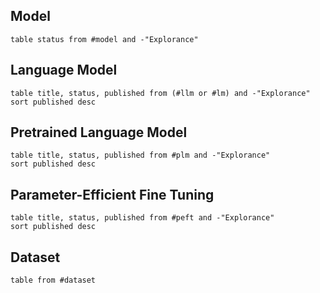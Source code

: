 ## Model
```dataview
table status from #model and -"Explorance"
```

## Language Model
```dataview
table title, status, published from (#llm or #lm) and -"Explorance"
sort published desc
```

## Pretrained Language Model

```dataview
table title, status, published from #plm and -"Explorance"
sort published desc
```

## Parameter-Efficient Fine Tuning

```dataview
table title, status, published from #peft and -"Explorance"
sort published desc
```

## Dataset
```dataview
table from #dataset
```
